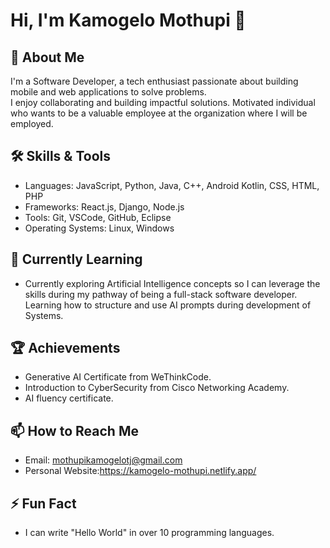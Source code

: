 
# Hi, I'm Kamogelo Mothupi 👋

## 🚀 About Me
I'm a Software Developer, a tech enthusiast passionate about building mobile and web applications to solve problems.  
I enjoy collaborating and building impactful solutions. Motivated individual who wants to be a valuable employee at the organization where I will be employed.

## 🛠️ Skills & Tools
- Languages: JavaScript, Python, Java, C++, Android Kotlin, CSS, HTML, PHP
- Frameworks: React.js, Django, Node.js
- Tools: Git, VSCode, GitHub, Eclipse
- Operating Systems: Linux, Windows

## 🌱 Currently Learning
- Currently exploring Artificial Intelligence concepts so I can leverage the skills during my pathway of being a full-stack software developer. Learning how to structure and use AI prompts during development of Systems.


## 🏆 Achievements
- Generative AI Certificate from WeThinkCode.
- Introduction to CyberSecurity from Cisco Networking Academy.
- AI fluency certificate.

## 📫 How to Reach Me
- Email: mothupikamogelotj@gmail.com
- Personal Website:https://kamogelo-mothupi.netlify.app/

## ⚡ Fun Fact
- I can write "Hello World" in over 10 programming languages.
